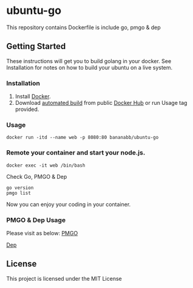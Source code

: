 # ubuntu-go

This repository contains Dockerfile is include go, pmgo & dep

## Getting Started
These instructions will get you to build golang in your docker. See Installation for notes on how to build your ubuntu on a live system.

### Installation
1. Install [Docker](https://www.docker.com/).
2. Download [automated build](https://hub.docker.com/r/bananabb/ubuntu-go/) from public [Docker Hub](https://hub.docker.com/) or run Usage tag provided.

### Usage
```
docker run -itd --name web -p 8080:80 bananabb/ubuntu-go
```

### Remote your container and start your node.js.
```
docker exec -it web /bin/bash
```

Check Go, PMGO & Dep
```
go version
pmgo list
```
Now you can enjoy your coding in your container.

### PMGO & Dep Usage
Please visit as below:
[PMGO](https://github.com/struCoder/pmgo)

[Dep](https://github.com/golang/dep)

## License
This project is licensed under the MIT License